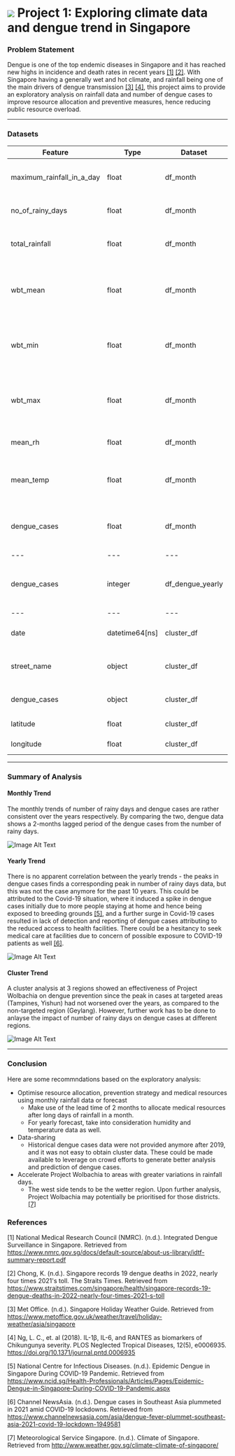 # ![](https://ga-dash.s3.amazonaws.com/production/assets/logo-9f88ae6c9c3871690e33280fcf557f33.png) Project 1: Exploring climate data and dengue trend in Singapore

### Problem Statement

Dengue is one of the top endemic diseases in Singapore and it has reached new highs in incidence and death rates in recent years [[1]](#1) [[2]](#2). With Singapore having a generally wet and hot climate, and rainfall being one of the main drivers of dengue transmission [[3]](#3) [[4]](#4), this project aims to provide an exploratory analysis on rainfall data and number of dengue cases to improve resource allocation and preventive measures, hence reducing public resource overload.

---

### Datasets

|Feature|Type|Dataset|Description|
|---|---|---|---|
|maximum_rainfall_in_a_day|float|df_month|Highest daily rainfall in each month|
|no_of_rainy_days|float|df_month|Monthly number of rain days|
|total_rainfall|float|df_month|Total monthly rainfall (in mm)|
|wbt_mean|float|df_month|Mean monthly-wet-bulb-temperature (in degree celcius)|
|wbt_min|float|df_month|Mininum monthly-wet-bulb-temperature (in degree celcius)|
|wbt_max|float|df_month|Maximum monthly-wet-bulb-temperature (in degree celcius)|
|mean_rh|float|df_month|Mean relative humidity|
|mean_temp|float|df_month|Mean surface air temperature (in degree celcius)| 
|dengue_cases|float|df_month|Total number of dengue cases in a month|
|---|---|---|---|
|dengue_cases|integer|df_dengue_yearly|Total number of dengue cases in a year|
|---|---|---|---|
|date|datetime64[ns]|cluster_df|Date of case recorded|
|street_name|object|cluster_df|Street at which the case was reported|
|dengue_cases|object|cluster_df|Number of dengue cases|
|latitude|float|cluster_df|Latitude of location|
|longitude|float|cluster_df|Longitude of location|

---
### Summary of Analysis

#### Monthly Trend

The monthly trends of number of rainy days and dengue cases are rather consistent over the years respectively. By comparing the two, dengue data shows a 2-months lagged period of the dengue cases from the number of rainy days. 

![Image Alt Text](./data/img/num_daily_rainfall_monthly_lagged.png)

#### Yearly Trend

There is no apparent correlation between the yearly trends - the peaks in dengue cases finds a corresponding peak in number of rainy days data, but this was not the case anymore for the past 10 years. This could be attributed to the Covid-19 situation, where it induced a spike in dengue cases initially due to more people staying at home and hence being exposed to breeding grounds [[5]](#5), and a further surge in Covid-19 cases resulted in lack of detection and reporting of dengue cases attributing to the reduced access to health facilities. There could be a hesitancy to seek medical care at facilities due to concern of possible exposure to COVID-19 patients as well [[6]](#6).

![Image Alt Text](./data/img/num_daily_rainfall_yearly.png)

#### Cluster Trend

A cluster analysis at 3 regions showed an effectiveness of Project Wolbachia on dengue prevention since the peak in cases at targeted areas (Tampines, Yishun) had not worsened over the years, as compared to the non-targeted region (Geylang). However, further work has to be done to anlayse the impact of number of rainy days on dengue cases at different regions. 

![Image Alt Text](./data/img/dengue_cluster.png)


--- 
### Conclusion

Here are some recommndations based on the exploratory analysis:
- Optimise resource allocation, prevention strategy and medical resources using monthly rainfall data or forecast
     - Make use of the lead time of 2 months to allocate medical resources after long days of rainfall in a month. 
     - For yearly forecast, take into consideration humidity and temperature data as well.
- Data-sharing
    - Historical dengue cases data were not provided anymore after 2019, and it was not easy to obtain cluster data. These could be made available to leverage on crowd efforts to generate better analysis and prediction of dengue cases.
- Accelerate Project Wolbachia to areas with greater variations in rainfall days.
    - The west side tends to be the wetter region. Upon further analysis, Project Wolbachia may potentially be prioritised for those districts. [[7]](#7)


### References

<a id="1">[1]</a> 
National Medical Research Council (NMRC). (n.d.). Integrated Dengue Surveillance in Singapore. Retrieved from https://www.nmrc.gov.sg/docs/default-source/about-us-library/idtf-summary-report.pdf

<a id="2">[2]</a> 
 Chong, K. (n.d.). Singapore records 19 dengue deaths in 2022, nearly four times 2021's toll. The Straits Times. Retrieved from https://www.straitstimes.com/singapore/health/singapore-records-19-dengue-deaths-in-2022-nearly-four-times-2021-s-toll
 
<a id="3">[3]</a> 
Met Office. (n.d.). Singapore Holiday Weather Guide. Retrieved from https://www.metoffice.gov.uk/weather/travel/holiday-weather/asia/singapore

<a id="4">[4]</a> 
Ng, L. C., et. al (2018). IL-1β, IL-6, and RANTES as biomarkers of Chikungunya severity. PLOS Neglected Tropical Diseases, 12(5), e0006935. https://doi.org/10.1371/journal.pntd.0006935

<a id="5">[5]</a> 
National Centre for Infectious Diseases. (n.d.). Epidemic Dengue in Singapore During COVID-19 Pandemic. Retrieved from https://www.ncid.sg/Health-Professionals/Articles/Pages/Epidemic-Dengue-in-Singapore-During-COVID-19-Pandemic.aspx

<a id="6">[6]</a> 
Channel NewsAsia. (n.d.). Dengue cases in Southeast Asia plummeted in 2021 amid COVID-19 lockdowns. Retrieved from https://www.channelnewsasia.com/asia/dengue-fever-plummet-southeast-asia-2021-covid-19-lockdown-1949581


<a id="7">[7]</a> 
Meteorological Service Singapore. (n.d.). Climate of Singapore. Retrieved from http://www.weather.gov.sg/climate-climate-of-singapore/

